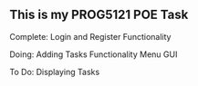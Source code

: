 ## This is my PROG5121 POE Task

Complete:
 Login and Register Functionality
 
Doing:
  Adding Tasks Functionality
  Menu GUI
  
To Do:
  Displaying Tasks
  

